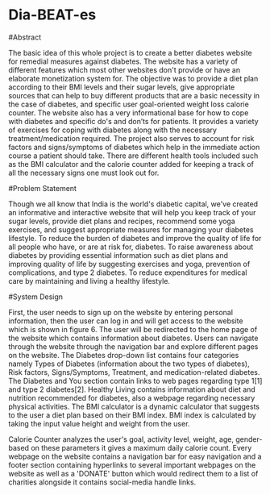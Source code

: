 # Dia-BEAT-es
#Abstract

The basic idea of this whole project is to create a better diabetes website for remedial measures against diabetes. The website has a variety of different features which most other websites don't provide or have an elaborate monetization system for. The objective was to provide a diet plan according to their BMI levels and their sugar levels, give appropriate sources that can help to buy different products that are a basic necessity in the case of diabetes, and specific user goal-oriented weight loss calorie counter. The website also has a very informational base for how to cope with diabetes and specific do's and don’ts for patients. It provides a variety of exercises for coping with diabetes along with the necessary treatment/medication required. The project also serves to account for risk factors and signs/symptoms of diabetes which help in the immediate action course a patient should take. There are different health tools included such as the BMI calculator and the calorie counter added for keeping a track of all the necessary signs one must look out for.

#Problem Statement

Though we all know that India is the world's diabetic capital, we've created an informative and interactive website that will help you keep track of your sugar levels, provide diet plans and recipes, recommend some yoga exercises, and suggest appropriate measures for managing your diabetes lifestyle. To reduce the burden of diabetes and improve the quality of life for all people who have, or are at risk for, diabetes. To raise awareness about diabetes by providing essential information such as diet plans and improving quality of life by suggesting exercises and yoga, prevention of complications, and type 2 diabetes. To reduce expenditures for medical care by maintaining and living a healthy lifestyle.

#System Design

 First, the user needs to sign up on the website by entering personal information, then the user can log in and will get access to the website which is shown in figure 6. The user will be redirected to the home page of the website which contains information about diabetes. Users can navigate through the website through the navigation bar and explore different pages on the website. The Diabetes drop-down list contains four categories namely Types of Diabetes (information about the two types of diabetes), Risk factors, Signs/Symptoms, Treatment, and medication-related diabetes. The Diabetes and You section contain links to web pages regarding type 1[1] and type 2 diabetes[2]. Healthy Living contains information about diet and nutrition recommended for diabetes, also a webpage regarding necessary physical activities. The BMI calculator is a dynamic calculator that suggests to the user a diet plan based on their BMI index. BMI index is calculated by taking the input value height and weight from the user.
 
 Calorie Counter analyzes the user's goal, activity level, weight, age, gender-based on these parameters it gives a maximum daily calorie count. Every webpage on the website contains a navigation bar for easy navigation and a footer section containing hyperlinks to several important webpages on the website as well as a 'DONATE' button which would redirect them to a list of charities alongside it contains social-media handle links.
 

